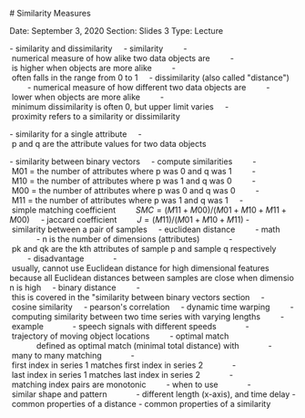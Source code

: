 # Similarity Measures

Date: September 3, 2020
Section: Slides 3
Type: Lecture

- similarity and dissimilarity
    - similarity
        - numerical measure of how alike two data objects are
        - is higher when objects are more alike
        - often falls in the range from 0 to 1
    - dissimilarity (also called "distance")
        - numerical measure of how different two data objects are
        - lower when objects are more alike
        - minimum dissimilarity is often 0, but upper limit varies
    - proximity refers to a similarity or dissimilarity

- similarity for a single attribute
    - p and q are the attribute values for two data objects

- similarity between binary vectors
    - compute similarities
        - M01 = the number of attributes where p was 0 and q was 1
        - M10 = the number of attributes where p was 1 and q was 0
        - M00 = the number of attributes where p was 0 and q was 0
        - M11 = the number of attributes where p was 1 and q was 1
    - simple matching coefficient
        $SMC=(M11+M00)/(M01+M10+M11+M00)$
    - jaccard coefficient
        $J=(M11)/(M01+M10+M11)$
- similarity between a pair of samples
    - euclidean distance
        - math
            - n is the number of dimensions (attributes)
            - pk and qk are the kth attributes of sample p and sample q respectively
        - disadvantage
            - usually, cannot use Euclidean distance for high dimensional features because all Euclidean distances between samples are close when dimension is high
    - binary distance
        - this is covered in the "similarity between binary vectors section
    - cosine similarity
    - pearson's correlation
    - dynamic time warping
        - computing similarity between two time series with varying lengths
        - example
            - speech signals with different speeds
            - trajectory of moving object locations
        - optimal match
            defined as optimal match (minimal total distance) with
            - many to many matching
            - first index in series 1 matches first index in series 2
            - last index in series 1 matches last index in series 2
            - matching index pairs are monotonic
        - when to use
            - similar shape and pattern
            - different length (x-axis), and time delay
- common properties of a distance
- common properties of a similarity
